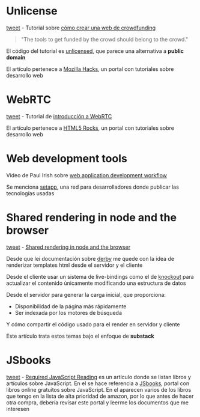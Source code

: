 # Unlicense

[tweet][1] - Tutorial sobre [cómo crear una web de crowdfunding][2]

>   "The tools to get funded by the crowd should belong to the crowd."

El código del tutorial es [unlicensed][3], que parece una alternativa a 
**public domain**

El artículo pertenece a [Mozilla Hacks][4], un portal con tutoriales sobre
desarrollo web


# WebRTC

[tweet][5] - Tutorial de [introducción a WebRTC][6]

El artículo pertenece a [HTML5 Rocks][7], un portal con tutoriales sobre
desarrollo web


# Web development tools

Video de Paul Irish sobre [web application development workflow][8]

Se menciona [setapp][9], una red para desarrolladores donde publicar las 
tecnologías usadas


# Shared rendering in node and the browser

[tweet][10] - [Shared rendering in node and the browser][11]

Desde que leí documentación sobre [derby][12] me quede con la idea de 
renderizar templates html desde el servidor y el cliente

Desde el cliente usar un sistema de live-bindings como el de [knockout][13] 
para actualizar el contenido únicamente modificando una estructura de datos

Desde el servidor para generar la carga inicial, que proporciona:

*   Disponibilidad de la página más rápidamente
*   Ser indexada por los motores de búsqueda

Y cómo compartir el código usado para el render en servidor y cliente

Este artículo trata estos temas bajo el enfoque de **substack**


# JSbooks

[tweet][14] - [Required JavaScript Reading][15] es un artículo donde se listan
libros y artículos sobre JavaScript. En el se hace referencia a [JSbooks][16],
portal con libros online gratuitos sobre JavaScript. En el aparecen varios de
los libros que tengo en la lista de alta prioridad de amazon, por lo que antes
de hacer otra compra, debería revisar este portal y leerme los documentos que
me interesen


[1]: https://twitter.com/JavaScriptDaily/status/355401714788073473
[2]: https://hacks.mozilla.org/2013/07/so-you-wanna-build-a-crowdfunding-site/
[3]: http://unlicense.org/
[4]: https://hacks.mozilla.org/
[5]: https://twitter.com/hacksparrow/status/355371726101692416
[6]: http://www.html5rocks.com/en/tutorials/webrtc/basics/
[7]: http://www.html5rocks.com
[8]: http://www.youtube.com/watch?v=vDbbz-BdyYc&feature=endscreen&NR=1
[9]: http://setapp.me
[10]: https://twitter.com/JavaScriptDaily/status/355437350798626816
[11]: http://substack.net/shared_rendering_in_node_and_the_browser
[12]: http://derbyjs.com/
[13]: http://knockoutjs.com/
[14]: https://twitter.com/jscentral/status/354696585747243010
[15]: http://net.tutsplus.com/tutorials/javascript-ajax/required-javascript-reading/
[16]: http://jsbooks.revolunet.com/
